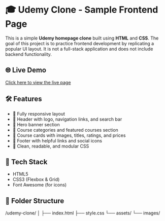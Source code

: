 # 🎓 Udemy Clone - Sample Frontend Page

This is a simple **Udemy homepage clone** built using **HTML** and **CSS**. The goal of this project is to practice frontend development by replicating a popular UI layout. It is not a full-stack application and does not include backend functionality.

## 🌐 Live Demo

[Click here to view the live page](#) <!-- Replace # with your GitHub Pages link if hosted -->

## 🛠️ Features

- 🔹 Fully responsive layout
- 🔹 Header with logo, navigation links, and search bar
- 🔹 Hero banner section
- 🔹 Course categories and featured courses section
- 🔹 Course cards with images, titles, ratings, and prices
- 🔹 Footer with helpful links and social icons
- 🔹 Clean, readable, and modular CSS



## 🧰 Tech Stack

- HTML5
- CSS3 (Flexbox & Grid)
- Font Awesome (for icons)

## 📁 Folder Structure
/udemy-clone/
│
├── index.html
├── style.css
└── assets/
└── images/

